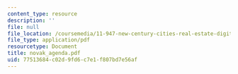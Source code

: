 ```yaml
---
content_type: resource
description: ''
file: null
file_location: /coursemedia/11-947-new-century-cities-real-estate-digital-technology-and-design-fall-2004/77513684c02d9fd6c7e1f807bd7e56af_novak_agenda.pdf
file_type: application/pdf
resourcetype: Document
title: novak_agenda.pdf
uid: 77513684-c02d-9fd6-c7e1-f807bd7e56af
---
```

